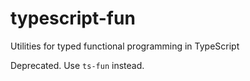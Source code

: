 # typescript-fun

Utilities for typed functional programming in TypeScript

Deprecated. Use `ts-fun` instead.
